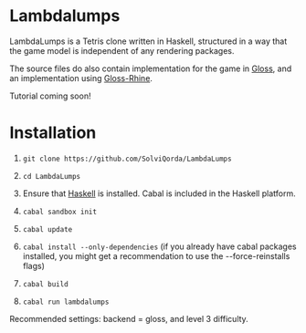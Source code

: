 # Lambdalumps

LambdaLumps is a Tetris clone written in Haskell, structured in a way that the game model is independent of any rendering packages.

The source files do also contain implementation for the game in [Gloss](https://hackage.haskell.org/package/gloss), and an implementation using [Gloss-Rhine](https://hackage.haskell.org/package/rhine-gloss).

Tutorial coming soon!

# Installation

1. `git clone https://github.com/SolviQorda/LambdaLumps`

2. `cd LambdaLumps`

3. Ensure that [Haskell](https://www.haskell.org/platform) is installed. Cabal is included in the Haskell platform.

4. `cabal sandbox init`

5. `cabal update`

4. `cabal install --only-dependencies` (if you already have cabal packages installed, you might get a recommendation to use the --force-reinstalls flags)

5. `cabal build`

6. `cabal run lambdalumps`


Recommended settings: backend = gloss, and level 3 difficulty.
